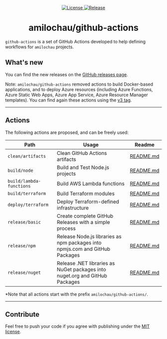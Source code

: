 <p align="center">
  <a href="https://github.com/amilochau/github-actions/blob/main/LICENSE">
    <img src="https://img.shields.io/github/license/amilochau/github-actions" alt="License">
  </a>
  <a href="https://github.com/amilochau/github-actions/releases">
    <img src="https://img.shields.io/github/v/release/amilochau/github-actions" alt="Release">
  </a>
</p>
<h1 align="center">
  amilochau/github-actions
</h1>

`github-actions` is a set of GitHub Actions developed to help defining workflows for `amilochau` projects.

## What's new

You can find the new releases on the [GitHub releases page](https://github.com/amilochau/github-actions/releases).

Note: `amilochau/github-actions` removed actions to build Docker-based applications, and to deploy Azure resources (including Azure Functions, Azure Static Web Apps, Azure App Service, Azure Resource Manager templates). You can find again these actions using the [v3 tag](https://github.com/amilochau/github-actions/tree/v3).

---

## Actions

The following actions are proposed, and can be freely used:

| Path | Usage | Readme |
| ---- | ----- | ------ |
| `clean/artifacts` | Clean GitHub Actions artifacts | [README.md](./clean/artifacts/README.md) |
| `build/node` | Build and Test Node.js projects | [README.md](./build/node/README.md) |
| `build/lambda-functions` | Build AWS Lambda functions | [README.md](./build/lambda-functions/README.md) |
| `build/terraform` | Build Terraform modules | [README.md](./build/terraform/README.md) |
| `deploy/terraform` | Deploy Terraform-defined infrastructure | [README.md](./deploy/terraform/README.md) |
| `release/basic` | Create complete GitHub Releases with a simple process | [README.md](./release/basic/README.md) |
| `release/npm` | Release Node.js libraries as npm packages into npmjs.com and GitHub Packages | [README.md](./release/npm/README.md) |
| `release/nuget` | Release .NET libraries as NuGet packages into nuget.org and GitHub Packages | [README.md](./release/nuget/README.md) |

*Note that all actions start with the prefix `amilochau/github-actions/`.

--- 

## Contribute

Feel free to push your code if you agree with publishing under the [MIT license](./LICENSE).
